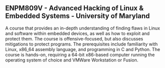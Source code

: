 ## ENPM809V - Advanced Hacking of Linux & Embedded Systems - University of Maryland
A course that provides an in-depth understanding of finding flaws in Linux and software within embedded devices, as well as how to exploit and protect them. The course is offensive-focused, but also discusses mitigations to protect programs. The prerequisites include familiarity with Linux, x86_64 assembly language, and programming in C and Python. The course is hands-on, requiring a 64-bit x86-based computer running the operating system of choice and VMWare Workstation or Fusion.
